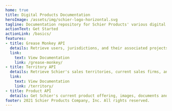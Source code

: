 ```yaml
---
home: true
title: Digital Products Documentation
heroImage: /assets/img/schier-logo-horizontal.svg
tagline: Documentation repository for Schier Products' various digital IP and API documentation.
actionText: Get Started
actionLink: /basics/
features:
- title: Grease Monkey API
  details: Retrieve users, jurisdictions, and their associated projects from the Grease Monkey ecosystem.
  link:
    text: View Documentation
    link: /grease-monkey/
- title: Territory API
  details: Retrieve Schier's sales territories, current sales firms, and associated postal codes, counties, and states.
  link:
    text: View Documentation
    link: /territory/
- title: Product API
  details: Get Schier's current product offering, images, documents and all other associated information
footer: 2021 Schier Products Company, Inc. All rights reserved.
---
```

